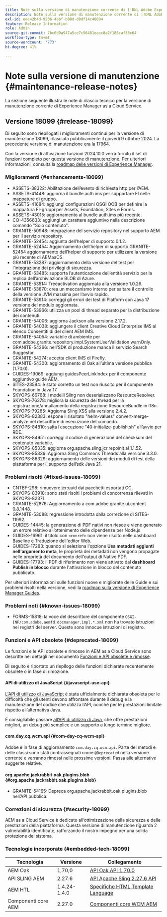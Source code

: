 ```yaml
---
title: Note sulla versione di manutenzione corrente di [!DNL Adobe Experience Manager]  as a Cloud Service.
description: Note sulla versione di manutenzione corrente di [!DNL Adobe Experience Manager]  as a Cloud Service.
exl-id: eee42b4d-9206-4ebf-b88d-d8df14c46094
feature: Release Information
role: Admin
source-git-commit: 7bc6d9a947a5ce7c56481eaec8a2f186caf36c64
workflow-type: tm+mt
source-wordcount: '773'
ht-degree: 41%

---
```



# Note sulla versione di manutenzione {#maintenance-release-notes}

La sezione seguente illustra le note di rilascio tecnico per la versione di manutenzione corrente di Experience Manager as a Cloud Service.

## Versione 18099 {#release-18099}

Di seguito sono riepilogati i miglioramenti continui per la versione di manutenzione 18099, rilasciata pubblicamente il giovedì 9 ottobre 2024. La precedente versione di manutenzione era la 17964.

Con la versione di attivazione funzioni 2024.10.0 verrà fornito il set di funzioni completo per questa versione di manutenzione. Per ulteriori informazioni, consulta la [roadmap delle versioni di Experience Manager](https://experienceleague.adobe.com/it/docs/experience-manager-release-information/aem-release-updates/update-releases-roadmap).

### Miglioramenti {#enhancements-18099}

* ASSETS-38322: Abilitazione dell’evento di richiesta http per l’AEM.
* ASSETS-41448: aggiorna il bundle auth.ims per supportare FI nelle mappature di gruppo.
* ASSETS-41684: aggiungi configurazioni OSGI OOB per definire la mappatura FI-gruppi per Assets, Foundation, Sites e Forms.
* ASSETS-43015: aggiornamento al bundle auth.ims più recente.
* CQ-4356633: aggiungi un carattere aggiuntivo nella descrizione comando &quot;Solo contenuto&quot;.
* GRANITE-50948: integrazione del servizio repository nel supporto AEM per il servizio repository.
* GRANITE-52454: aggiunta dell’helper di supporto 0.1.2.
* GRANITE-52454: Aggiornamento dell’helper di supporto GRANITE-52454 aggiornamento dell’helper di supporto per utilizzare la versione più recente di AEMaaCS.
* GRANITE-53287: aggiornamento della versione del test per l’integrazione dei privilegi di sicurezza.
* GRANITE-53485: supporta l’autenticazione dell’entità servizio per la replica dell’archiviazione BLOB di Azure.
* GRANITE-53514: Treeactivation aggiornata alla versione 1.0.26.
* GRANITE-53870: crea un meccanismo interno per saltare il controllo della versione JVM massima per l’avvio rapido.
* GRANITE-53914: correggi gli errori dei test di Platform con Java 17 versione del modulo aggiornata.
* GRANITE-53966: utilizza un pool di thread separato per la distribuzione dei contenuti.
* GRANITE-54006: aggiorna Jackson alla versione 2.17.2.
* GRANITE-54038: aggiungere il client Creative Cloud Enterprise IMS al elenco Consentiti di del client AEM IMS.
* GRANITE-54054: variabile di ambiente per com.adobe.granite.repository.impl.SystemUserValidation warnOnly.
* GRANITE-54266: nell’SDK di produzione manca il servizio Search Suggestor.
* GRANITE-54274: accetta client IMS di Firefly.
* GRANITE-54300: aggiornamento di Oak all’ultima versione pubblica (1.70.0).
* GUIDES-19069: aggiungi guidesPeerLinkIndex per il componente aggiuntivo guide AEM.
* SITES-23584: è stato corretto un test non riuscito per il componente Foundation in Java 17.
* SKYOPS-69768: i modelli Sling non deserializzano ResourceResolver.
* SKYOPS-76378: migliora la sicurezza dei thread per la registrazione/annullamento della registrazione ResourceBundle in i18n.
* SKYOPS-79285: Aggiorna Sling XSS alla versione 2.4.2.
* SKYOPS-82383: espone il risultato &quot;helm-values&quot; convert-merge-analyze nel descrittore di esecuzione del comando.
* SKYOPS-84810: salta l’esecuzione &quot;40-initialize-publish.sh&quot; all’avvio per RDE.
* SKYOPS-84951: correggi il codice di generazione del checksum del contenuto variabile.
* SKYOPS-85335: aggiorna org.apache.sling.jcr.repoinit al 1.1.52.
* SKYOPS-85336: Aggiorna Sling Commons Threads alla versione 3.3.0.
* SKYOPS-86329: aggiornamento delle versioni dei moduli di test della piattaforma per il supporto dell’sdk Java 21.

### Problemi risolti {#fixed-issues-18099}

* CNTBF-298: rimuovere jcr:uuid dai pacchetti esportati CC.
* SKYOPS-83910: sono stati risolti i problemi di concorrenza rilevati in SKYOPS-82371.
* GRANITE-52876: Aggiornamento a com.adobe.granite.ui.content 0.8.1448.
* GRANITE-53088: regressione introdotta dalla correzione di SITES-11992.
* GUIDES-14445: la generazione di PDF nativi non riesce e viene generato un errore relativo all’ottenimento delle dipendenze per Node.js.
* GUIDES-16961: il titolo con `<conref>` non viene risolto nelle dashboard Baseline e Traduzione dell&#39;editor Web.
* GUIDES-17283: quando si seleziona l&#39;opzione **Usa metadati aggiunti nell&#39;argomento meta**, le proprietà dei metadati non vengono propagate nelle proprietà del documento dell&#39;output di Native PDF.
* GUIDES-17793: il PDF di riferimento non viene attivato dal **dashboard Publish in blocco** durante l&#39;attivazione in blocco del contenuto pubblicato.

Per ulteriori informazioni sulle funzioni nuove e migliorate delle Guide e sui problemi risolti nella versione, vedi la [roadmap sulla versione di Experience Manager Guides](https://experienceleague.adobe.com/it/docs/experience-manager-guides/using/release-info/aem-guides-releases-roadmap).

### Problemi noti {#known-issues-18099}

* FORMS-15818: la voce del descrittore del componente `OSGI-INF/com.adobe.aemfd.docmanager.impl.*.xml` non ha trovato istruzioni nei registri del server. Queste sono innocue istruzioni di registro.

### Funzioni e API obsolete {#deprecated-18099}

Le funzioni e le API obsolete e rimosse in AEM as a Cloud Service sono descritte nei dettagli nel documento [Funzioni e API obsolete e rimosse](/help/release-notes/deprecated-removed-features.md).

Di seguito è riportato un riepilogo delle funzioni dichiarate recentemente obsolete o in fase di rimozione.

#### API di utilizzo di JavaScript {#javascript-use-api}

[L&#39;API di utilizzo di JavaScript](https://github.com/adobe/htl-spec/blob/master/SPECIFICATION.md#42-javascript-use-api) è stata ufficialmente dichiarata obsoleta per le difficoltà che gli utenti devono affrontare durante il debug e la manutenzione del codice che utilizza l’API, nonché per le prestazioni limitate rispetto all’alternativa Java.

È consigliabile passare [all’API di utilizzo di Java,](https://experienceleague.adobe.com/it/docs/experience-manager-htl/content/java-use-api) che offre prestazioni migliori, un debug più semplice e un supporto a lungo termine migliore.

#### com.day.cq.wcm.api {#com-day-cq-wcm-api}

Adobe è in fase di aggiornamento `com.day.cq.wcm.api`. Parte dei metodi e delle classi sono stati contrassegnati come `@Deprecated` nella versione corrente e verranno rimossi nelle prossime versioni. Passa alle alternative suggerite relative.

#### org.apache.jackrabbit.oak.plugins.blob {#org.apache.jackrabbit.oak.plugins.blob}

* GRANITE-54165: Depreca org.apache.jackrabbit.oak.plugins.blob nell’API pubblica.

### Correzioni di sicurezza {#security-18099}

AEM as a Cloud Service è dedicato all’ottimizzazione della sicurezza e delle prestazioni della piattaforma. Questa versione di manutenzione riguarda 2 vulnerabilità identificate, rafforzando il nostro impegno per una solida protezione del sistema.

### Tecnologie incorporate {#embedded-tech-18099}

| Tecnologia | Versione | Collegamento |
|---|---|---|
| AEM Oak | 1,70,0 | [API Oak API 1.70.0](https://www.javadoc.io/doc/org.apache.jackrabbit/oak-api/1.70.0/index.html) |
| API SLING AEM | 2.27.6 | [API Apache Sling 2.27.6 API](https://www.javadoc.io/doc/org.apache.sling/org.apache.sling.api/latest/index.html) |
| AEM HTL | 1.4.24-1.4.0 | [Specifiche HTML Template Language](https://github.com/adobe/htl-spec) |
| Componenti core AEM | 2.27.0 | [Componenti core WCM AEM](https://github.com/adobe/aem-core-wcm-components) |
